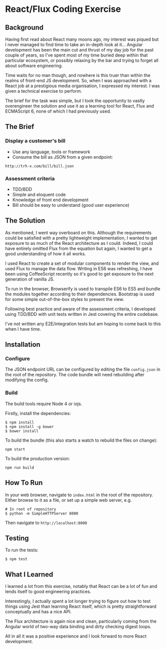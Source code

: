# React/Flux Coding Exercise #

## Background ##

Having first read about React many moons ago, my interest was piqued but I never managed to find time to take an in-depth look at it... Angular development has been the main cut and thrust of my day job for the past couple of years, so I've spent most of my time buried deep within that particular ecosystem, or possibly relaxing by the bar and trying to forget all about software engineering.

Time waits for no man though, and nowhere is this truer than within the realms of front-end JS development. So, when I was approached with a React job at a prestigious media organisation, I expressed my interest. I was given a technical exercise to perform.

The brief for the task was simple, but I took the opportunity to vastly overengineer the solution and use it as a learning tool for React, Flux and ECMAScript 6, none of which I had previously used.

## The Brief ##

### Display a customer's bill ###

* Use any language, tools or framework
* Consume the bill as JSON from a given endpoint:
```
http://trh-x.com/bill/bill.json
```

### Assessment criteria ###

* TDD/BDD
* Simple and eloquent code
* Knowledge of front end development
* Bill should be easy to understand (good user experience)

## The Solution ##

As mentioned, I went way overboard on this. Although the requirements could be satisfied with a pretty lightweight implementation, I wanted to get exposure to as much of the React architecture as I could. Indeed, I could have entirely omitted Flux from the equation but again, I wanted to get a good understanding of how it all works.

I used React to create a set of modular components to render the view, and used Flux to manage the data flow. Writing in ES6 was refreshing, I have been using CoffeeScript recently so it's good to get exposure to the next generation of vanilla JS.

To run in the browser, Browserify is used to transpile ES6 to ES5 and bundle the modules together according to their dependencies. Bootstrap is used for some simple out-of-the-box styles to present the view.

Following best practice and aware of the assessment criteria, I developed using TDD/BDD with unit tests written in Jest covering the entire codebase.

I've not written any E2E/integration tests but am hoping to come back to this when I have time.

## Installation ##

### Configure ###

The JSON endpoint URL can be configured by editing the file `config.json` in the root of the repository. The code bundle will need rebuilding after modifying the config.

### Build ###

The build tools require Node 4 or iojs.

Firstly, install the dependencies:
```
$ npm install
$ npm install -g bower
$ bower install
```

To build the bundle (this also starts a watch to rebuild the files on change):
```
npm start
```

To build the production version:
```
npm run build
```

## How To Run ##

In your web browser, navigate to `index.html` in the root of the repository. Either browse to it as a file, or set up a simple web server, e.g.

```
# In root of repository
$ python -m SimpleHTTPServer 8000
```

Then navigate to `http://localhost:8000`


## Testing ##

To run the tests:
```
$ npm test
```

## What I Learned ##

I learned a lot from this exercise, notably that React can be a lot of fun and lends itself to good engineering practices.

Interestingly, I actually spent a lot longer trying to figure out how to test things using Jest than learning React itself, which is pretty straightforward conceptually and has a nice API.

The Flux architecture is again nice and clean, particularly coming from the Angular world of two-way data binding and dirty checking digest loops.

All in all it was a positive experience and I look forward to more React development.